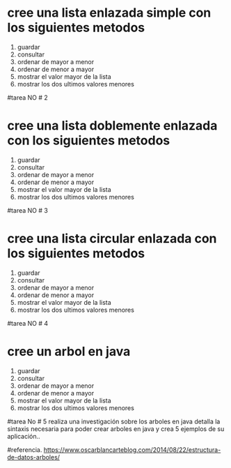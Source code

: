 
# cree una lista enlazada simple con los siguientes metodos
1. guardar
2. consultar
3. ordenar de mayor a menor
4. ordenar de menor a mayor
5. mostrar el valor mayor  de la lista
6. mostrar los dos ultimos valores menores


#tarea NO # 2
# cree una lista doblemente enlazada con los siguientes metodos
1. guardar
2. consultar
3. ordenar de mayor a menor
4. ordenar de menor a mayor
5. mostrar el valor mayor  de la lista
6. mostrar los dos ultimos valores menores


#tarea NO # 3
# cree una lista circular enlazada con los siguientes metodos
1. guardar
2. consultar
3. ordenar de mayor a menor
4. ordenar de menor a mayor
5. mostrar el valor mayor  de la lista
6. mostrar los dos ultimos valores menores

#tarea NO # 4
# cree un arbol en java
1. guardar
2. consultar
3. ordenar de mayor a menor
4. ordenar de menor a mayor
5. mostrar el valor mayor  de la lista
6. mostrar los dos ultimos valores menores

#tarea No # 5
realiza una investigación sobre los arboles en java detalla la sintaxis necesaria
para poder crear arboles en java y crea 5 ejemplos de su aplicación..


#referencia.
https://www.oscarblancarteblog.com/2014/08/22/estructura-de-datos-arboles/


